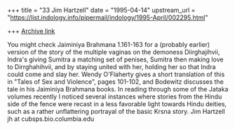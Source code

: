 +++
title = "33 Jim Hartzell"
date = "1995-04-14"
upstream_url = "https://list.indology.info/pipermail/indology/1995-April/002295.html"

+++
[Archive link](https://list.indology.info/pipermail/indology/1995-April/002295.html)

You might check Jaiminiya Brahmana 1.161-163 for a (probably earlier) 
version of the story of the multiple vaginas on the demoness Diirghajihvii,
Indra's giving Sumitra a matching set of penises, Sumitra then making
love to Dirrghahihvii, and by staying united with her, holding her so
that Indra could come and slay her.  Wendy O'Flaherty gives a short
translation of this in "Tales of Sex and Violence", pages 101-102, 
and Bodewitz discusses the tale in his Jaiminiya Brahmana books.
	In reading through some of the Jataka volumes recently I
noticed several instances where stories from the Hindu side of the
fence were recast in a less favorable light towards Hindu deities,
such as a rather unflattering portrayal of the basic Krsna story.
Jim Hartzell
jh at cubsps.bio.columbia.edu





